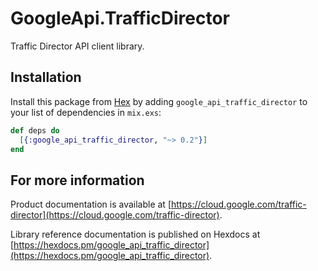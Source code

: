 # GoogleApi.TrafficDirector

Traffic Director API client library.



## Installation

Install this package from [Hex](https://hex.pm) by adding
`google_api_traffic_director` to your list of dependencies in `mix.exs`:

```elixir
def deps do
  [{:google_api_traffic_director, "~> 0.2"}]
end
```

## For more information

Product documentation is available at [https://cloud.google.com/traffic-director](https://cloud.google.com/traffic-director).

Library reference documentation is published on Hexdocs at
[https://hexdocs.pm/google_api_traffic_director](https://hexdocs.pm/google_api_traffic_director).

